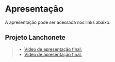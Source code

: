 # Apresentação

A apresentação pode ser acessada nos links abaixo.

## Projeto Lanchonete

> - [Vídeo de apresentação final.](https://youtu.be/_a1zeLAzTk4)
> - [Vídeo de apresentação final.](presentation\Apresentação.pdf)

